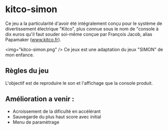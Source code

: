 # kitco-simon

Ce jeu a la particularité d'avoir été intégralement conçu pour le système de divertissement électrique "Kitco", plus connue sous le nom de "console à dix euros qu'il faut souder soi-même conçue par François Jacob, alias Papamaker (www.kitco.fr). 

<img="kitco-simon.png" />
Ce jeux est une adaptation du jeux "SIMON" de mon enfance.

## Règles du jeu
L'objectif est de reproduire le son et l'affichage que la console produit.

## Amélioration a venir :
- Acroissement de la dificulté en accélérant
- Sauvegarde du plus haut score avec initial
- Menu de paramètrage